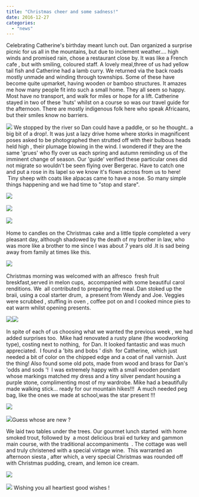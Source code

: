 ```yaml
---
title: "Christmas cheer and some sadness!"
date: 2016-12-27
categories: 
  - "news"
---
```


Celebrating Catherine's birthday meant lunch out. Dan organized a surprise picnic for us all in the mountains, but due to inclement weather.... high winds and promised rain, chose a restaurant close by. It was like a French cafe , but with smiling, coloured staff. A lovely meal,three of us had yellow tail fish and Catherine had a lamb curry. We returned via the back roads mostly unmade and winding through townships. Some of these have become quite upmarket, having wooden or bamboo structures. It amazes me how many people fit into such a small home. They all seem so happy. Most have no transport, and walk for miles or hope for a lift. Catherine stayed in two of these 'huts' whilst on a course so was our travel guide for the afternoon. There are mostly indigenous folk here who speak Africaans, but their smiles know no barriers.

[![](images/p1040707.jpg)](https://www.artamo.click/wp-content/uploads/2016/12/p1040707.jpg)​ We stopped by the river so Dan could have a paddle, or so he thought.. a big bit of a drop!. It was just a lazy drive home where storks in magnificent poses asked to be photographed then strutted off with their bulbous heads held high , their plumage blowing in the wind. I wondered if they are the same 'grues' who fly over us each spring and autumn reminding us of the imminent change of season. Our 'guide' verified these particular ones did not migrate so wouldn't be seen flying over Bergerac. Have to catch one and put a rose in its lapel so we know it's flown across from us to here!    Tiny sheep with coats like alpacas came to have a nose. So many simple things happening and we had time to "stop and stare".

[![](images/p1040704.jpg)](https://www.artamo.click/wp-content/uploads/2016/12/p1040704.jpg)​

[![](images/p1040698.jpg)](https://www.artamo.click/wp-content/uploads/2016/12/p1040698.jpg)​

[![](images/p1040694.jpg)](https://www.artamo.click/wp-content/uploads/2016/12/p1040694.jpg)​

Home to candles on the Christmas cake and a little tipple completed a very pleasant day, although shadowed by the death of my brother in law, who was more like a brother to me since I was about 7 years old .It is sad being away from family at times like this.

[![](images/img_20161228_140114.jpg)](https://www.artamo.click/wp-content/uploads/2016/12/img_20161228_140114.jpg)​

Christmas morning was welcomed with an alfresco  fresh fruit breskfast,served in melon cups,  accompanied with some beautiful carol renditions. We  all contributed to preparing the meal. Dan stoked up the braii, using a coal starter drum,  a present from Wendy and Joe. Veggies were scrubbed , stuffing in oven , coffee pot on and I cooked mince pies to eat warm whilst opening presents.

[![](images/p1040713.jpg)](https://www.artamo.click/wp-content/uploads/2016/12/p1040713.jpg)​[![](images/p1040717.jpg)](https://www.artamo.click/wp-content/uploads/2016/12/p1040717.jpg)​

In spite of each of us choosing what we wanted the previous week , we had added surprises too.  Mike had renovated a rusty plane (the woodworking type), costing next to nothing,  for Dan. It looked fantastic and was much appreciated.  I found a 'bits and bobs ' dish  for Catherine,  which just needed a bit of color on the chipped edge and a coat of nail varnish. Just the thing! Also found some old pots, made from wood and brass for Dan's 'odds and sods '!  I was extremely happy with a small wooden pendant whose markings matched my dress and a tiny silver pendant housing a purple stone, complimenting most of my wardrobe. Mike had a beautifully made walking stick... ready for our mountain hikes!!!  A much needed peg bag, like the ones we made at school,was the star present !!!

[![](images/wp-image-1354572674jpg.jpeg)](https://www.artamo.click/wp-content/uploads/2016/12/wp-image-1354572674jpg.jpeg)​

[![](images/p1040725.jpg)](https://www.artamo.click/wp-content/uploads/2016/12/p1040725.jpg)​Guess whose are new ?

We laid two tables under the trees. Our gourmet lunch started  with home smoked trout, followed by  a most delicious braii ed turkey and gammon main course, with the traditional accompaniments  . The cottage was well and truly christened with a special vintage wine.  This warranted an afternoon siesta , after which, a very special Christmas was rounded off with Christmas pudding, cream, and lemon ice cream.

[![](images/p1040730-e1483719857723.jpg)](https://www.artamo.click/wp-content/uploads/2016/12/p1040730.jpg)​

[![](images/p1040729-e1483719885818.jpg)](https://www.artamo.click/wp-content/uploads/2016/12/p1040729.jpg)​ Wishing you all heartiest good wishes !
